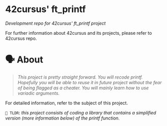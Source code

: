 # **42cursus' ft_printf**


*Development repo for 42cursus' ft_printf project*

For further information about 42cursus and its projects, please refer to 42cursus repo.

# 🗣️ About
> *This project is pretty straight forward. You will recode printf. Hopefully you will be able to reuse it in future project without the fear of being flagged as a cheater. You will mainly learn how to use variadic arguments.*

For detailed information, refer to the subject of this project.

`🚀 TLDR`: *this project consists of coding a library that contains a simplified version (more
information below) of the printf function.*

